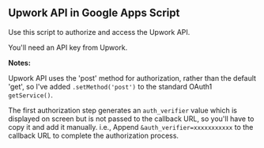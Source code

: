 ## Upwork API in Google Apps Script

Use this script to authorize and access the Upwork API.

You'll need an API key from Upwork.

**Notes:**

Upwork API uses the 'post' method for authorization, rather than the default 'get', so I've added `.setMethod('post')` to the standard OAuth1 `getService()`.

The first authorization step generates an `auth_verifier` value which is displayed on screen but is not passed to the callback URL, so you'll have to copy it and add it manually.  i.e., Append `&auth_verifier=xxxxxxxxxxx` to the callback URL to complete the authorization process. 
